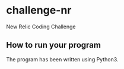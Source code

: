 # challenge-nr
New Relic Coding Challenge

## How to run your program

The program has been written using Python3. 